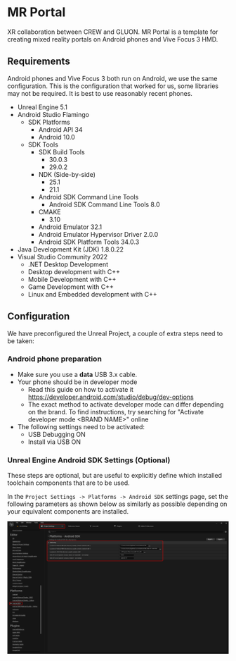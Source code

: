 # MR Portal
XR collaboration between CREW and GLUON.
MR Portal is a template for creating mixed reality portals on Android phones and Vive Focus 3 HMD.

## Requirements
Android phones and Vive Focus 3 both run on Android, we use the same configuration.
This is the configuration that worked for us, some libraries may not be required.
It is best to use reasonably recent phones.

- Unreal Engine 5.1
- Android Studio Flamingo
  - SDK Platforms
    - Android API 34
    - Android 10.0
  - SDK Tools
    - SDK Build Tools
      - 30.0.3
      - 29.0.2
    - NDK (Side-by-side)
      - 25.1
      - 21.1
    - Android SDK Command Line Tools
      - Android SDK Command Line Tools 8.0
    - CMAKE
      - 3.10
    - Android Emulator 32.1
    - Android Emulator Hypervisor Driver 2.0.0
    - Android SDK Platform Tools 34.0.3
- Java Development Kit (JDK) 1.8.0.22
- Visual Studio Community 2022
  - .NET Desktop Development
  - Desktop development with C++
  - Mobile Development with C++
  - Game Development with C++
  - Linux and Embedded development with C++

## Configuration
We have preconfigured the Unreal Project, a couple of extra steps need to be taken:

### Android phone preparation
- Make sure you use a **data** USB 3.x cable.
- Your phone should be in developer mode 
  - Read this guide on how to activate it https://developer.android.com/studio/debug/dev-options
  - The exact method to activate developer mode can differ depending on the brand. To find instructions, try searching for "Activate developer mode \<BRAND NAME>" online 
- The following settings need to be activated: 
  - USB Debugging ON
  - Install via USB ON

### Unreal Engine Android SDK Settings (Optional)

These steps are optional, but are useful to explicitly define which installed toolchain components that are to be used.

In the `Project Settings -> Platforms -> Android SDK` settings page, set the following parameters as shown below as similarly as possible depending on your equivalent components are installed.

![Android SDK Settings](/_img/UE_AndroidSDKSettings.png)